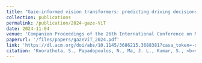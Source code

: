 ```yaml
---
title: "Gaze-informed vision transformers: predicting driving decisions under uncertainty"
collection: publications
permalink: /publication/2024-gaze-ViT
date: 2024-11-04
venue: 'Companion Proceedings of the 26th International Conference on Multimodal Interaction'
paperurl: '/files/papers/gazeViT_2024.pdf'
link: 'https://dl.acm.org/doi/abs/10.1145/3686215.3688381?casa_token=-sTmL_ldVt4AAAAA:G6oLAshxEU7C3CUFTTN1-Y5-rGa8TuiWQKYI0EpnfuO6a6pCyIVKMESaaEwGSl8sAVaRabTyTdJv'
citation: 'Koorathota, S., Papadopoulos, N., Ma, J. L., Kumar, S., <b><u>Sun, X.</u></b>, Mittal, A., Adelman, P., & Sajda, P. (2024). Gaze-Informed Vision Transformers: Predicting Driving Decisions Under Uncertainty <i>In Companion Proceedings of the 26th International Conference on Multimodal Interaction</i>, (pp. 184-194).'
---
```

